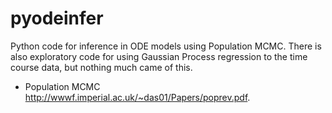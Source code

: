 pyodeinfer
==========

Python code for inference in ODE models using Population MCMC. There
is also exploratory code for using Gaussian Process regression to
the time course data, but nothing much came of this.

- Population MCMC http://wwwf.imperial.ac.uk/~das01/Papers/poprev.pdf.
